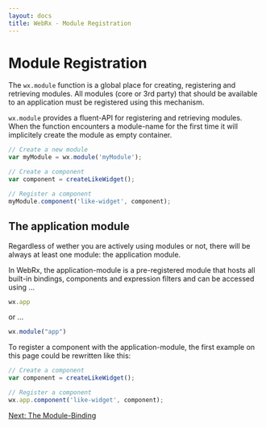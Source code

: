 ```yaml
---
layout: docs
title: WebRx - Module Registration
---
```

# Module Registration

The <code>wx.module</code> function is a global place for creating, registering and retrieving modules. All modules (core or 3rd party) that should be 
available to an application must be registered using this mechanism.

<code>wx.module</code> provides a fluent-API for registering and retrieving modules. When the function encounters a module-name for the first time
it will implicitely create the module as empty container.

```javascript
// Create a new module
var myModule = wx.module('myModule');

// Create a component
var component = createLikeWidget();

// Register a component
myModule.component('like-widget', component);
```


## The application module

Regardless of wether you are actively using modules or not, there will be always at least one module: the application module.

In WebRx, the application-module is a pre-registered module that hosts all built-in bindings, components and expression filters
and can be accessed using ...

```javascript
wx.app
```

or ...

```javascript
wx.module("app")
```

To register a component with the application-module, the first example on this page could be rewritten like this:

```javascript
// Create a component
var component = createLikeWidget();

// Register a component
wx.app.component('like-widget', component);
```

<a class="next-topic" href="/docs/module-binding.html#start">Next: The Module-Binding</a>